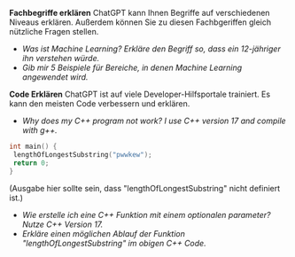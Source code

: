 **Fachbegriffe erklären**
ChatGPT kann Ihnen Begriffe auf verschiedenen Niveaus erklären. Außerdem können Sie zu diesen Fachbgeriffen gleich nützliche Fragen stellen.
- *Was ist Machine Learning? Erkläre den Begriff so, dass ein 12-jähriger ihn verstehen würde.*
- *Gib mir 5 Beispiele für Bereiche, in denen Machine Learning angewendet wird.*

**Code Erklären**
ChatGPT ist auf viele Developer-Hilfsportale trainiert. Es kann den meisten Code verbessern und erklären. 
- *Why does my C++ program not work? I use C++ version 17 and compile with g++.*
```c++
int main() { 
 lengthOfLongestSubstring("pwwkew");
 return 0;
}
```
(Ausgabe hier sollte sein, dass "lengthOfLongestSubstring" nicht definiert ist.)

- *Wie erstelle ich eine C++ Funktion mit einem optionalen parameter? Nutze C++ Version 17.*
- _Erkläre einen möglichen Ablauf der Funktion "lengthOfLongestSubstring" im obigen C++ Code._ 